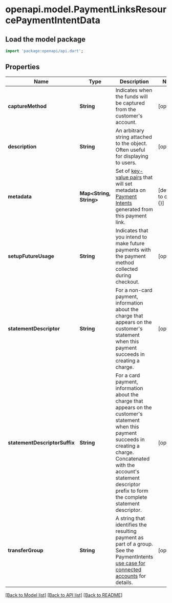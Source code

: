 # openapi.model.PaymentLinksResourcePaymentIntentData

## Load the model package
```dart
import 'package:openapi/api.dart';
```

## Properties
Name | Type | Description | Notes
------------ | ------------- | ------------- | -------------
**captureMethod** | **String** | Indicates when the funds will be captured from the customer's account. | [optional] 
**description** | **String** | An arbitrary string attached to the object. Often useful for displaying to users. | [optional] 
**metadata** | **Map<String, String>** | Set of [key-value pairs](https://stripe.com/docs/api/metadata) that will set metadata on [Payment Intents](https://stripe.com/docs/api/payment_intents) generated from this payment link. | [default to const {}]
**setupFutureUsage** | **String** | Indicates that you intend to make future payments with the payment method collected during checkout. | [optional] 
**statementDescriptor** | **String** | For a non-card payment, information about the charge that appears on the customer's statement when this payment succeeds in creating a charge. | [optional] 
**statementDescriptorSuffix** | **String** | For a card payment, information about the charge that appears on the customer's statement when this payment succeeds in creating a charge. Concatenated with the account's statement descriptor prefix to form the complete statement descriptor. | [optional] 
**transferGroup** | **String** | A string that identifies the resulting payment as part of a group. See the PaymentIntents [use case for connected accounts](https://stripe.com/docs/connect/separate-charges-and-transfers) for details. | [optional] 

[[Back to Model list]](../README.md#documentation-for-models) [[Back to API list]](../README.md#documentation-for-api-endpoints) [[Back to README]](../README.md)


